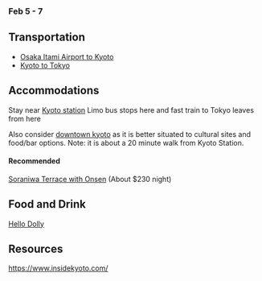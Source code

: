 ### Feb 5 - 7

## Transportation

- [Osaka Itami Airport to Kyoto](https://en.japantravel.com/article/osaka-itami-to-kyoto-the-easy-way/603)
- [Kyoto to Tokyo](https://tokyocheapo.com/travel/tokyo-to-kyoto-fastest-cheapest-ways/)

## Accommodations

Stay near [Kyoto station](https://www.kyotostation.com/) Limo bus stops here and fast train to Tokyo leaves from here

Also consider [downtown kyoto](https://www.insidekyoto.com/downtown-kyoto) as it is better situated to cultural sites and food/bar options.  Note: it is about a 20 minute walk from Kyoto Station.

#### Recommended

[Soraniwa Terrace with Onsen](https://soraniwa-hotel.jp/en/) (About $230 night)

## Food and Drink

[Hello Dolly](https://sharing-kyoto.com/eat_hello-dolly)

## Resources

<https://www.insidekyoto.com/>